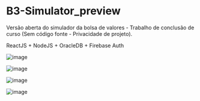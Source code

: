 # B3-Simulator_preview
Versão aberta do simulador da bolsa de valores - Trabalho de conclusão de curso (Sem código fonte - Privacidade de projeto). 

ReactJS + NodeJS + OracleDB + Firebase Auth

![image](https://user-images.githubusercontent.com/28464939/74043549-58b7df00-49a8-11ea-8ea1-8650223dd6dc.png)

![image](https://user-images.githubusercontent.com/28464939/74043580-69685500-49a8-11ea-86f3-9ad28d02b190.png)

![image](https://user-images.githubusercontent.com/28464939/74044235-89e4df00-49a9-11ea-8c9f-f679364354cc.png)

![image](https://user-images.githubusercontent.com/28464939/74044448-d7f9e280-49a9-11ea-8dd2-470170988793.png)
